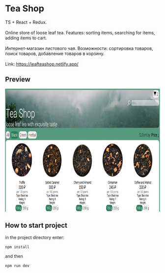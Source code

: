 # Tea Shop
TS + React + Redux.  
<br />
Online store of loose leaf tea. Features: sorting items, searching for items, adding items to cart.  
<br />
Интернет-магазин листового чая. Возможности: сортировка товаров, поиск товаров, добавление товаров в корзину.  
<br />
Link: https://leafteashop.netlify.app/

## Preview

<img src="./src/assets/teapreview.PNG" alt="preview" width="1550" height="400">

## How to start project

in the project directory enter:

```js
npm install
```

and then

```js
npm run dev
```
